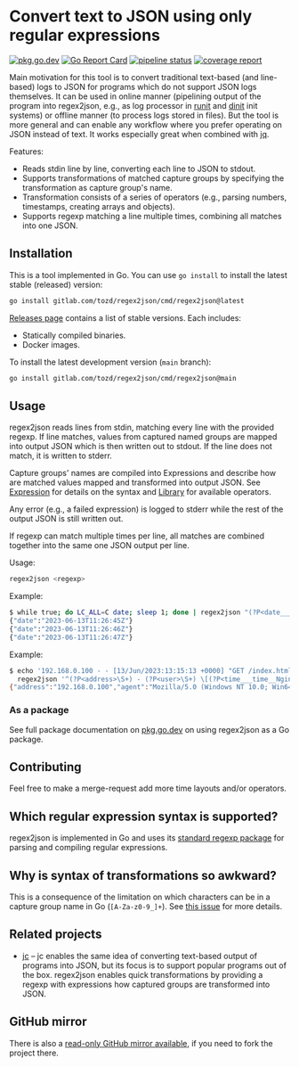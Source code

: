 # Convert text to JSON using only regular expressions

[![pkg.go.dev](https://pkg.go.dev/badge/gitlab.com/tozd/regex2json)](https://pkg.go.dev/gitlab.com/tozd/regex2json)
[![Go Report Card](https://goreportcard.com/badge/gitlab.com/tozd/regex2json)](https://goreportcard.com/report/gitlab.com/tozd/regex2json)
[![pipeline status](https://gitlab.com/tozd/regex2json/badges/main/pipeline.svg?ignore_skipped=true)](https://gitlab.com/tozd/regex2json/-/pipelines)
[![coverage report](https://gitlab.com/tozd/regex2json/badges/main/coverage.svg)](https://gitlab.com/tozd/regex2json/-/graphs/main/charts)

Main motivation for this tool is to convert traditional text-based (and line-based) logs to JSON
for programs which do not support JSON logs themselves.
It can be used in online manner (pipelining output of the program into regex2json, e.g., as log
processor in [runit](http://smarden.org/runit/) and [dinit](https://gitlab.com/tozd/dinit) init systems)
or offline manner (to process logs stored in files).
But the tool is more general and can enable any workflow where
you prefer operating on JSON instead of text. It works especially great when combined with
[jq](https://jqlang.github.io/jq/).

Features:

- Reads stdin line by line, converting each line to JSON to stdout.
- Supports transformations of matched capture groups by specifying the transformation as capture group's name.
- Transformation consists of a series of operators (e.g., parsing numbers, timestamps, creating arrays and objects).
- Supports regexp matching a line multiple times, combining all matches into one JSON.

## Installation

This is a tool implemented in Go. You can use `go install` to install the latest stable (released) version:

```sh
go install gitlab.com/tozd/regex2json/cmd/regex2json@latest
```

[Releases page](https://gitlab.com/tozd/regex2json/-/releases)
contains a list of stable versions. Each includes:

- Statically compiled binaries.
- Docker images.

To install the latest development version (`main` branch):

```sh
go install gitlab.com/tozd/regex2json/cmd/regex2json@main
```

## Usage

regex2json reads lines from stdin, matching every line with the provided regexp.
If line matches, values from captured named groups are mapped into output JSON
which is then written out to stdout. If the line does not match, it is written
to stderr.

Capture groups' names are compiled into Expressions and describe how are matched
values mapped and transformed into output JSON. See
[Expression](https://pkg.go.dev/gitlab.com/tozd/regex2json#Expression)
for details on the syntax and
[Library](https://pkg.go.dev/gitlab.com/tozd/regex2json#Library)
for available operators.

Any error (e.g., a failed expression) is logged to stderr while the rest of the
output JSON is still written out.

If regexp can match multiple times per line, all matches are combined together
into the same one JSON output per line.

Usage:

```sh
regex2json <regexp>
```

Example:

```sh
$ while true; do LC_ALL=C date; sleep 1; done | regex2json "(?P<date___time__UnixDate__RFC3339>.+)"
{"date":"2023-06-13T11:26:45Z"}
{"date":"2023-06-13T11:26:46Z"}
{"date":"2023-06-13T11:26:47Z"}
```

Example:

<!-- markdownlint-disable MD013 -->

```sh
$ echo '192.168.0.100 - - [13/Jun/2023:13:15:13 +0000] "GET /index.html HTTP/1.1" 200 1234 "-" "Mozilla/5.0 (Windows NT 10.0; Win64; x64) AppleWebKit/537.36 (KHTML, like Gecko) Chrome/91.0.4472.124 Safari/537.36"' | \
  regex2json '^(?P<address>\S+) - (?P<user>\S+) \[(?P<time___time__Nginx__RFC3339>[\w:/]+\s[+\-]\d{4})\] "(?P<method>\S+)\s?(?P<url>\S+)?\s?(?P<http>\S+)?" (?P<status___int>\d{3}) (?:(?P<size___int>\d+)|-) "(?P<referrer>[^"]*)" "(?P<agent>[^"]*)"'
{"address":"192.168.0.100","agent":"Mozilla/5.0 (Windows NT 10.0; Win64; x64) AppleWebKit/537.36 (KHTML, like Gecko) Chrome/91.0.4472.124 Safari/537.36","http":"HTTP/1.1","method":"GET","referrer":"-","size":1234,"status":200,"time":"2023-06-13T13:15:13Z","url":"/index.html","user":"-"}
```

<!-- markdownlint-enable MD013 -->

### As a package

See full package documentation on [pkg.go.dev](https://pkg.go.dev/gitlab.com/tozd/regex2json)
on using regex2json as a Go package.

## Contributing

Feel free to make a merge-request add more time layouts and/or operators.

## Which regular expression syntax is supported?

regex2json is implemented in Go and uses its [standard regexp package](https://pkg.go.dev/regexp/syntax)
for parsing and compiling regular expressions.

## Why is syntax of transformations so awkward?

This is a consequence of the limitation on which characters can be in a capture group name in Go
(`[A-Za-z0-9_]+`).
See [this issue](https://github.com/golang/go/issues/60784) for more details.

## Related projects

- [jc](https://github.com/kellyjonbrazil/jc) – jc enables the same idea of converting text-based output of
  programs into JSON, but its focus is to support popular programs out of the box. regex2json enables quick
  transformations by providing a regexp with expressions how captured groups are transformed into JSON.

## GitHub mirror

There is also a [read-only GitHub mirror available](https://github.com/tozd/regex2json),
if you need to fork the project there.
